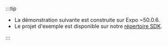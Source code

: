 :::tip

- La démonstration suivante est construite sur Expo ~50.0.6.
- Le projet d'exemple est disponible sur notre [répertoire SDK](https://github.com/logto-io/react-native/tree/master/packages/rn-sample).

:::
